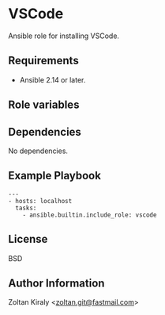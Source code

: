VSCode
======

Ansible role for installing VSCode.

Requirements
------------

- Ansible 2.14 or later.

Role variables
--------------

Dependencies
------------

No dependencies.

Example Playbook
----------------

```
---
- hosts: localhost
  tasks:
    - ansible.builtin.include_role: vscode
```

License
-------

BSD

Author Information
------------------

Zoltan Kiraly &lt;zoltan.git@fastmail.com&gt;